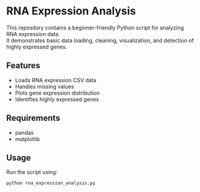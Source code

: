# RNA Expression Analysis

This repository contains a beginner-friendly Python script for analyzing RNA expression data.  
It demonstrates basic data loading, cleaning, visualization, and detection of highly expressed genes.

## Features

- Loads RNA expression CSV data
- Handles missing values
- Plots gene expression distribution
- Identifies highly expressed genes

## Requirements

- pandas
- matplotlib

## Usage

Run the script using:

```bash
python rna_expression_analysis.py

